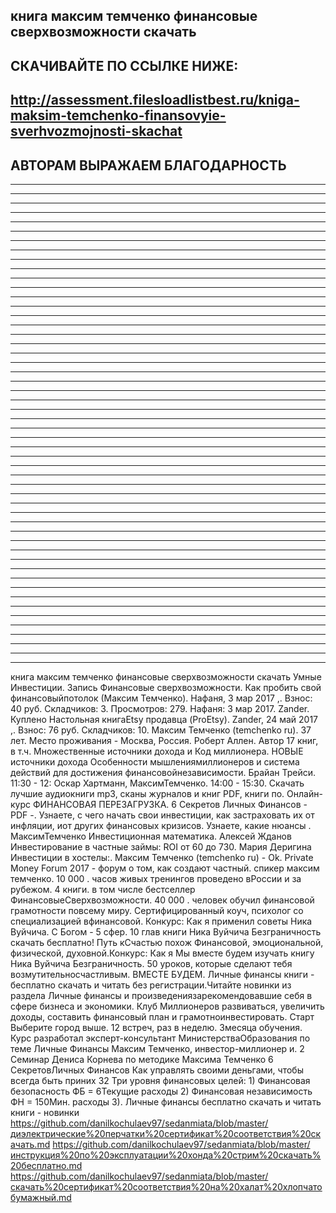 книга максим темченко финансовые сверхвозможности скачать
--------------------------------------------------
СКАЧИВАЙТЕ ПО ССЫЛКЕ НИЖЕ:
--------------------------------------------------
http://assessment.filesloadlistbest.ru/kniga-maksim-temchenko-finansovyie-sverhvozmojnosti-skachat
--------------------------------------------------
АВТОРАМ ВЫРАЖАЕМ БЛАГОДАРНОСТЬ
--------------------------------------------------
--------------------------------------------------
--------------------------------------------------
--------------------------------------------------
--------------------------------------------------
--------------------------------------------------
--------------------------------------------------
--------------------------------------------------
--------------------------------------------------
--------------------------------------------------
--------------------------------------------------
--------------------------------------------------
--------------------------------------------------
--------------------------------------------------
--------------------------------------------------
--------------------------------------------------
--------------------------------------------------
--------------------------------------------------
--------------------------------------------------
--------------------------------------------------
--------------------------------------------------
--------------------------------------------------
--------------------------------------------------
--------------------------------------------------
--------------------------------------------------
--------------------------------------------------
--------------------------------------------------
--------------------------------------------------
--------------------------------------------------
--------------------------------------------------
--------------------------------------------------
--------------------------------------------------
--------------------------------------------------
--------------------------------------------------
--------------------------------------------------
--------------------------------------------------
--------------------------------------------------
--------------------------------------------------
--------------------------------------------------
--------------------------------------------------
--------------------------------------------------
--------------------------------------------------
--------------------------------------------------
--------------------------------------------------
--------------------------------------------------
--------------------------------------------------
--------------------------------------------------
--------------------------------------------------
--------------------------------------------------
--------------------------------------------------
--------------------------------------------------
--------------------------------------------------
--------------------------------------------------
книга максим темченко финансовые сверхвозможности скачать Умные Инвестиции. Запись Финансовые сверхвозможности. Как пробить свой финансовыйпотолок (Максим Темченко). Нафаня, 3 мар 2017 ,. Взнос: 40 руб. Cкладчиков: 3. Просмотров: 279. Нафаня: 3 мар 2017. Zander. Куплено Настольная книгаEtsy продавца (ProEtsy). Zander, 24 май 2017 ,. Взнос: 76 руб. Cкладчиков: 10. Максим Темченко (temchenko ru). 37 лет. Место проживания - Москва, Россия. Роберт Аллен. Автор 17 книг, в т.ч. Множественные источники дохода и Код миллионера. НОВЫЕ источники дохода  Особенности мышлениямиллионеров и система действий для достижения финансовойнезависимости. Брайан Трейси. 11:30 - 12:  Оскар Хартманн, МаксимТемченко. 14:00 - 15:30. Скачать лучшие аудиокниги mp3, сканы журналов и книг PDF, книги по. Онлайн-курс ФИНАНСОВАЯ ПЕРЕЗАГРУЗКА. 6 Секретов Личных Финансов - PDF -. Узнаете, с чего начать свои инвестиции, как застраховать их от инфляции, иот других финансовых кризисов. Узнаете, какие нюансы . МаксимТемченко Инвестиционная математика. Алексей Жданов Инвестирование в частные займы: ROI от 60 до 730. Мария Деригина Инвестиции в хостелы:. Максим Темченко (temchenko ru) - Ok. Private Money Forum 2017 - форум о том, как создают частный. спикер максим темченко. 10 000 . часов живых тренингов проведено вРоссии и за рубежом. 4 книги. в том числе бестселлер ФинансовыеСверхвозможности. 40 000 . человек обучил финансовой грамотности повсему миру. Сертифицированный коуч, психолог со специализацией вфинансовой. Конкурс: Как я применил советы Ника Вуйчича. С Богом  - 5 сфер. 10 глав книги Ника Вуйчича Безграничность скачать бесплатно! Путь кСчастью похож  Финансовой, эмоциональной, физической, духовной.Конкурс: Как я  Мы вместе будем изучать книгу Ника Вуйчича Безграничность. 50 уроков, которые сделают тебя возмутительносчастливым. ВМЕСТЕ БУДЕМ. Личные финансы книги - бесплатно скачать и читать без регистрации.Читайте новинки из раздела Личные финансы и произведениязарекомендовавшие себя в сфере бизнеса и экономики. Клуб Миллионеров
развиваться, увеличить доходы, составить финансовый план и грамотноинвестировать. Старт  Выберите город выше. 12 встреч, раз в неделю. 3месяца обучения. Курс разработал эксперт-консультант МинистерстваОбразования по теме Личные Финансы Максим Темченко, инвестор-миллионер и. 2 Семинар Дениса Корнева по методике Максима Темченко 6 СекретовЛичных Финансов Как управлять своими деньгами, чтобы всегда быть приних  32 Три уровня финансовых целей: 1) Финансовая безопасность ФБ = 6Текущие расходы 2) Финансовая независимость ФН = 150Мин. расходы 3). Личные финансы бесплатно скачать и читать книги - новинки
https://github.com/danilkochulaev97/sedanmiata/blob/master/диэлектрические%20перчатки%20сертификат%20соответствия%20скачать.md
https://github.com/danilkochulaev97/sedanmiata/blob/master/инструкция%20по%20эксплуатации%20хонда%20стрим%20скачать%20бесплатно.md
https://github.com/danilkochulaev97/sedanmiata/blob/master/скачать%20сертификат%20соответствия%20на%20халат%20хлопчатобумажный.md